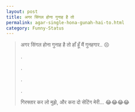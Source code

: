 ```yaml
---
layout: post
title: अगर सिंगल होना गुनाह है तो
permalink: agar-single-hona-gunah-hai-to.html
category: Funny-Status
---
```

> अगर सिंगल होना गुनाह है तो हाँ हूँ मैं गुनहगार.. 😣
> 
> .
> 
> .
> 
> .
> 
> .
> 
> गिरफ्तार कर लो मुझे, और करा दो सेटिंग मेरी... 😂😂😂😂
